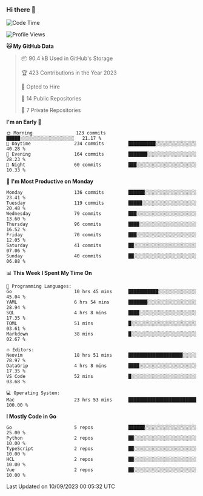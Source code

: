 ### Hi there 👋
<!--![visitors](https://visitor-badge.glitch.me/badge?page_id=d0zingcat)-->
<!--
**d0zingcat/d0zingcat** is a ✨ _special_ ✨ repository because its `README.md` (this file) appears on your GitHub profile.

Here are some ideas to get you started:

- 🔭 I’m currently working on ...
- 🌱 I’m currently learning ...
- 👯 I’m looking to collaborate on ...
- 🤔 I’m looking for help with ...
- 💬 Ask me about ...
- 📫 How to reach me: ...
- 😄 Pronouns: ...
- ⚡ Fun fact: ...
-->
<!--START_SECTION:waka-->
![Code Time](http://img.shields.io/badge/Code%20Time-3%2C031%20hrs%2016%20mins-blue)

![Profile Views](http://img.shields.io/badge/Profile%20Views-0-blue)

**🐱 My GitHub Data** 

> 📦 90.4 kB Used in GitHub's Storage 
 > 
> 🏆 423 Contributions in the Year 2023
 > 
> 💼 Opted to Hire
 > 
> 📜 14 Public Repositories 
 > 
> 🔑 7 Private Repositories 
 > 
**I'm an Early 🐤** 

```text
🌞 Morning                123 commits         █████░░░░░░░░░░░░░░░░░░░░   21.17 % 
🌆 Daytime                234 commits         ██████████░░░░░░░░░░░░░░░   40.28 % 
🌃 Evening                164 commits         ███████░░░░░░░░░░░░░░░░░░   28.23 % 
🌙 Night                  60 commits          ███░░░░░░░░░░░░░░░░░░░░░░   10.33 % 
```
📅 **I'm Most Productive on Monday** 

```text
Monday                   136 commits         ██████░░░░░░░░░░░░░░░░░░░   23.41 % 
Tuesday                  119 commits         █████░░░░░░░░░░░░░░░░░░░░   20.48 % 
Wednesday                79 commits          ███░░░░░░░░░░░░░░░░░░░░░░   13.60 % 
Thursday                 96 commits          ████░░░░░░░░░░░░░░░░░░░░░   16.52 % 
Friday                   70 commits          ███░░░░░░░░░░░░░░░░░░░░░░   12.05 % 
Saturday                 41 commits          ██░░░░░░░░░░░░░░░░░░░░░░░   07.06 % 
Sunday                   40 commits          ██░░░░░░░░░░░░░░░░░░░░░░░   06.88 % 
```


📊 **This Week I Spent My Time On** 

```text
💬 Programming Languages: 
Go                       10 hrs 45 mins      ███████████░░░░░░░░░░░░░░   45.04 % 
YAML                     6 hrs 54 mins       ███████░░░░░░░░░░░░░░░░░░   28.94 % 
SQL                      4 hrs 8 mins        ████░░░░░░░░░░░░░░░░░░░░░   17.35 % 
TOML                     51 mins             █░░░░░░░░░░░░░░░░░░░░░░░░   03.61 % 
Markdown                 38 mins             █░░░░░░░░░░░░░░░░░░░░░░░░   02.67 % 

🔥 Editors: 
Neovim                   18 hrs 51 mins      ████████████████████░░░░░   78.97 % 
DataGrip                 4 hrs 8 mins        ████░░░░░░░░░░░░░░░░░░░░░   17.35 % 
VS Code                  52 mins             █░░░░░░░░░░░░░░░░░░░░░░░░   03.68 % 

💻 Operating System: 
Mac                      23 hrs 53 mins      █████████████████████████   100.00 % 
```

**I Mostly Code in Go** 

```text
Go                       5 repos             ██████░░░░░░░░░░░░░░░░░░░   25.00 % 
Python                   2 repos             ██░░░░░░░░░░░░░░░░░░░░░░░   10.00 % 
TypeScript               2 repos             ██░░░░░░░░░░░░░░░░░░░░░░░   10.00 % 
HCL                      2 repos             ██░░░░░░░░░░░░░░░░░░░░░░░   10.00 % 
Vue                      2 repos             ██░░░░░░░░░░░░░░░░░░░░░░░   10.00 % 
```




 Last Updated on 10/09/2023 00:05:32 UTC
<!--END_SECTION:waka-->

